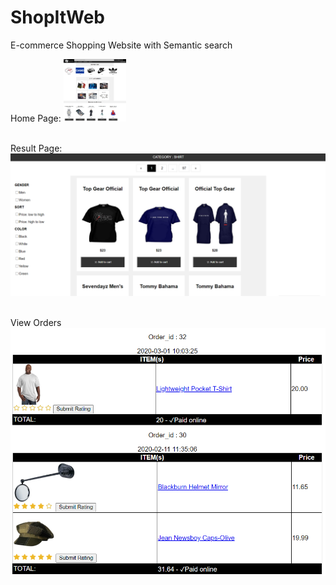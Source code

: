 # ShopItWeb

E-commerce Shopping Website with Semantic search

Home Page:
<img src="https://github.com/MohitSinghvi/ShopItWeb/blob/master/Screenshots/home.png?raw=true" style="height:100px;width:100px">
</br>
</br>

Result Page:
<img src="https://github.com/MohitSinghvi/ShopItWeb/blob/master/Screenshots/resultpage.PNG?raw=true">
</br>
</br>

View Orders
<img src="https://github.com/MohitSinghvi/ShopItWeb/blob/master/Screenshots/show_orders.PNG?raw=true">

